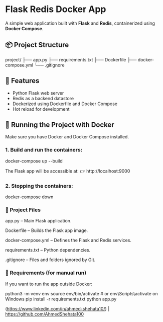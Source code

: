 # Flask Redis Docker App

A simple web application built with **Flask** and **Redis**, containerized using **Docker Compose**.

## 📦 Project Structure

project/
├── app.py
├── requirements.txt
├── Dockerfile
├── docker-compose.yml
└── .gitignore


## 🚀 Features

- Python Flask web server
- Redis as a backend datastore
- Dockerized using Dockerfile and Docker Compose
- Hot reload for development

## 🐳 Running the Project with Docker

Make sure you have Docker and Docker Compose installed.

### 1. Build and run the containers:

docker-compose up --build

The Flask app will be accessible at:
👉 http://localhost:9000

### 2. Stopping the containers:
docker-compose down



### 🔧 Project Files
app.py – Main Flask application.

Dockerfile – Builds the Flask app image.

docker-compose.yml – Defines the Flask and Redis services.

requirements.txt – Python dependencies.

.gitignore – Files and folders ignored by Git.



### 📝 Requirements (for manual run)
If you want to run the app outside Docker:

python3 -m venv env
source env/bin/activate   # or env\Scripts\activate on Windows
pip install -r requirements.txt
python app.py

(https://www.linkedin.com/in/ahmed-shehata10/) | https://github.com/AhmedShehata100